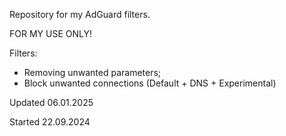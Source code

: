 Repository for my AdGuard filters.

FOR MY USE ONLY!

Filters:
- Removing unwanted parameters;
- Block unwanted connections (Default + DNS + Experimental)

Updated 06.01.2025

Started 22.09.2024
